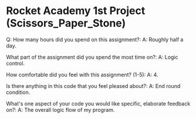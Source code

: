 # Rocket Academy 1st Project (Scissors_Paper_Stone)


Q: How many hours did you spend on this assignment?:
A: Roughly half a day.

What part of the assignment did you spend the most time on?:
A: Logic control.

How comfortable did you feel with this assignment? (1-5):
A: 4.

Is there anything in this code that you feel pleased about?:
A: End round condition.

What's one aspect of your code you would like specific, elaborate feedback on?:
A: The overall logic flow of my program.


